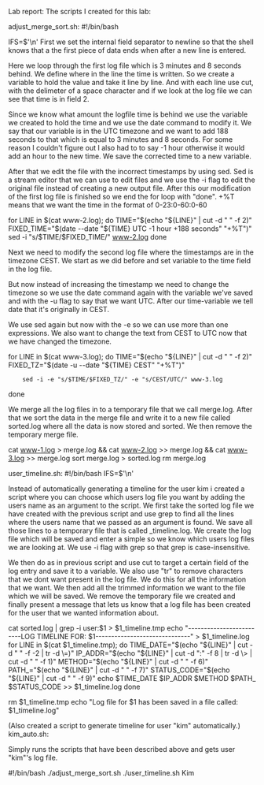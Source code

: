 Lab report:
The scripts I created for this lab:

adjust_merge_sort.sh:
#!/bin/bash

IFS=$'\n' 
First we set the internal field separator to newline so that the shell knows that 
a the first piece of data ends when after a new line is entered.

Here we loop through the first log file which is 3 minutes and 8 seconds behind.
We define where in the line the time is written. So we create a variable to hold the value and take it line by line. And with each line use cut, with the delimeter of a space character and if we look at the log file we can see that time is in field 2.

Since we know what amount the logfile time is behind we use the variable we created to hold the time and we use the date command to modify it. We say that our variable is in the UTC timezone and we want to add 188 seconds to that which is equal to 3 minutes and 8 seconds. For some reason I couldn't figure out I also had to to say -1 hour otherwise it would add an hour to the new time. We save the corrected time to a new variable.

After that we edit the file with the incorrect timestamps by using sed. Sed is a stream editor that we can use to edit files and we use the -i flag to edit the original file instead of creating a new output file. After this our modification of the first log file is finished so we end the for loop with "done". +%T means that we want the time in the format of 0-23:0-60:0-60

for LINE in $(cat www-2.log); do
        TIME="$(echo "${LINE}" | cut -d " " -f 2)"
        FIXED_TIME="$(date --date "${TIME} UTC -1 hour +188 seconds" "+%T")"
        sed -i "s/$TIME/$FIXED_TIME/" www-2.log
done

Next we need to modify the second log file where the timestamps are in the timezone CEST.
We start as we did before and set variable to the time field in the log file. 

But now instead of increasing the timestamp we need to change the timezone so we use the date command again with the variable we've saved and with the -u flag to say that we want UTC. After our time-variable we tell date that it's originally in CEST.

We use sed again but now with the -e so we can use more than one expressions. We also want to change the text from CEST to UTC now that we have changed the timezone.

for LINE in $(cat www-3.log); do
        TIME="$(echo "${LINE}" | cut -d " " -f 2)"
        FIXED_TZ="$(date -u --date "${TIME} CEST" "+%T")"

        sed -i -e "s/$TIME/$FIXED_TZ/" -e "s/CEST/UTC/" www-3.log
done

We merge all the log files in to a temporary file that we call merge.log.
After that we sort the data in the merge file and write it to a new file called sorted.log where all the data is now stored and sorted. We then remove the temporary merge file.

cat www-1.log > merge.log && cat www-2.log >> merge.log && cat www-3.log >> merge.log
sort merge.log > sorted.log
rm merge.log

user_timeline.sh:
#!/bin/bash
IFS=$'\n'

Instead of automatically generating a timeline for the user kim i created a script where you can choose which users log file you want by adding the users name as an argument to the script.
We first take the sorted log file we have created with the previous script and use grep to find all the lines where the users name that we passed as an argument is found. We save all those lines to a temporary file that is called <users>_timeline.log. We create the log file which will be saved and enter a simple so we know which users log files we are looking at. We use -i flag with grep so that grep is case-insensitive.

We then do as in previous script and use cut to target a certain field of the log entry and save it to a variable. We also use "tr" to remove characters that we dont want present in the log file. We do this for all the information that we want. We then add all the trimmed information we want to the file which we will be saved. We remove the temporary file we created and finally present a message that lets us know that a log file has been created for the user that we wanted information about. 

cat sorted.log | grep -i user:$1 > $1_timeline.tmp
echo "-------------------------LOG TIMELINE FOR: $1------------------------------" > $1_timeline.log
for LINE in $(cat $1_timeline.tmp); do
        TIME_DATE="$(echo "${LINE}" | cut -d " " -f -2 | tr -d \=)"
        IP_ADDR="$(echo "${LINE}" | cut -d ":" -f 8 | tr -d \> | cut -d " " -f 1)"
        METHOD="$(echo "${LINE}" | cut -d " " -f 6)"
        PATH_="$(echo "${LINE}" | cut -d " " -f 7)"
        STATUS_CODE="$(echo "${LINE}" | cut -d " " -f 9)"
        echo $TIME_DATE $IP_ADDR $METHOD $PATH_ $STATUS_CODE >> $1_timeline.log
done

rm $1_timeline.tmp
echo "Log file for $1 has been saved in a file called: $1_timeline.log"

(Also created a script to generate timeline for user "kim" automatically.)
kim_auto.sh:

Simply runs the scripts that have been described above and gets user "kim"'s log file.

#!/bin/bash
./adjust_merge_sort.sh
./user_timeline.sh Kim